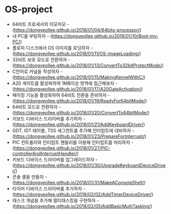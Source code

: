 # OS-project

- 64비트 프로세서의 이모저모 - (https://dongyeollee.github.io/2018/01/04/64bits-processor/)
- 내 PC를 부팅하자 - (https://dongyeollee.github.io/2018/01/10/Boot-my-PC/)
- 플로피 디스크에서 OS 이미지를 로딩하자 - (https://dongyeollee.github.io/2018/01/11/OS-imageLoading/)
- 32비트 보호 모드로 전환하자 - (https://dongyeollee.github.io/2018/01/13/ConvertTo32bitProtectMode/)
- C언어로 커널을 작성하자 - (https://dongyeollee.github.io/2018/01/15/MakingKernelWithC/)
- A20 게이트를 활성화하여 1MB이상 영역에 접근해보자 - (https://dongyeollee.github.io/2018/01/17/A20GateActivation/)
- 페이징 기능을 활성화하여 64비트 전환을 준비하자 - (https://dongyeollee.github.io/2018/01/19/ReadyFor64bitMode/)
- 64비트 모드로 전환하자 - (https://dongyeollee.github.io/2018/01/20/ConvertTo64bitMode/)
- 키보드 디바이스 드라이버를 추가하자 - (https://dongyeollee.github.io/2018/01/21/AddKeyboardDriver/)
- GDT, IDT 테이블, TSS 세그먼트를 추가해 인터럽트에 대비하자 - (https://dongyeollee.github.io/2018/01/23/PrepareForInterrupt/)
- PIC 컨트롤러와 인터럽트 핸들러를 이용해 인터럽트를 처리하자 - (https://dongyeollee.github.io/2018/01/27/PIC-controllerAndInterruptHandler/)
- 키보드 디바이스 드라이버를 업그레이드하자 - (https://dongyeollee.github.io/2018/01/30/UpgradeKeyboardDeviceDriver/)
- 콘솔 셸을 만들자 - (https://dongyeollee.github.io/2018/01/31/MakeAConsoleShell/)
- 타이머 디바이스 드라이버를 추가하자 - (https://dongyeollee.github.io/2018/02/02/AddTimerDeviceDriver/)
- 태스크 개념을 추가해 멀티태스킹을 구현하자 - (https://dongyeollee.github.io/2018/02/05/AddBasicMultiTasking/)

